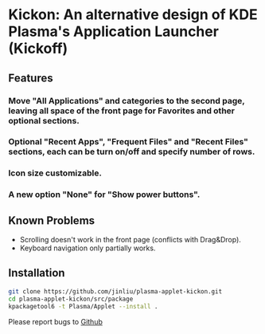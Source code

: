 # Kickon: An alternative design of KDE Plasma's Application Launcher (Kickoff)

## Features

### Move "All Applications" and categories to the second page, leaving all space of the front page for Favorites and other optional sections.
### Optional "Recent Apps", "Frequent Files" and "Recent Files" sections, each can be turn on/off and specify number of rows.
### Icon size customizable.
### A new option "None" for "Show power buttons".

## Known Problems

* Scrolling doesn't work in the front page (conflicts with Drag&Drop).
* Keyboard navigation only partially works.

## Installation

```bash
git clone https://github.com/jinliu/plasma-applet-kickon.git
cd plasma-applet-kickon/src/package
kpackagetool6 -t Plasma/Applet --install .
```

Please report bugs to [Github](https://github.com/jinliu/plasma-applet-kickon/issues)
